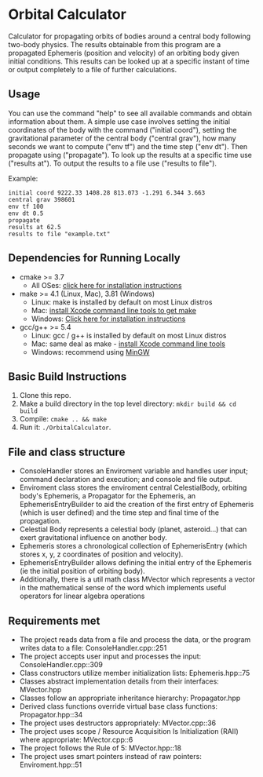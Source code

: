 # Orbital Calculator

Calculator for propagating orbits of bodies around a central body following two-body physics.
The results obtainable from this program are a propagated Ephemeris (position and velocity) of
an orbiting body given initial conditions. This results can be looked up at a specific instant of time
or output completely to a file of further calculations.

## Usage 
You can use the command "help" to see all available commands and obtain information about them.
A simple use case involves setting the initial coordinates of the body with the command ("initial coord"),
setting the gravitational parameter of the central body ("central grav"), how many seconds we want to compute
("env tf") and the time step ("env dt"). Then propagate using ("propagate"). 
To look up the results at a specific time use ("results at"). To output the results to a file use ("results to file").

Example:
```
initial coord 9222.33 1408.28 813.073 -1.291 6.344 3.663
central grav 398601
env tf 100
env dt 0.5
propagate
results at 62.5
results to file "example.txt"
```

## Dependencies for Running Locally
* cmake >= 3.7
  * All OSes: [click here for installation instructions](https://cmake.org/install/)
* make >= 4.1 (Linux, Mac), 3.81 (Windows)
  * Linux: make is installed by default on most Linux distros
  * Mac: [install Xcode command line tools to get make](https://developer.apple.com/xcode/features/)
  * Windows: [Click here for installation instructions](http://gnuwin32.sourceforge.net/packages/make.htm)
* gcc/g++ >= 5.4
  * Linux: gcc / g++ is installed by default on most Linux distros
  * Mac: same deal as make - [install Xcode command line tools](https://developer.apple.com/xcode/features/)
  * Windows: recommend using [MinGW](http://www.mingw.org/)

## Basic Build Instructions

1. Clone this repo.
2. Make a build directory in the top level directory: `mkdir build && cd build`
3. Compile: `cmake .. && make`
4. Run it: `./OrbitalCalculator`.

## File and class structure
* ConsoleHandler stores an Enviroment variable and handles user input; command declaration and execution; 
and console and file output. 
* Enviroment class stores the enviroment central CelestialBody, orbiting body's 
Ephemeris, a Propagator for the Ephemeris, an EphemerisEntryBuilder to aid the creation of the first entry 
of Ephemeris (which is user defined) and the time step and final time of the propagation.
* Celestial Body represents a celestial body (planet, asteroid...) that can exert gravitational influence on another body.
* Ephemeris stores a chronological collection of EphemerisEntry (which stores x, y, z coordinates of position and velocity). 
* EphemerisEntryBuilder allows defining the initial entry of the Ephemeris (ie the initial position of orbiting body).
* Additionally, there is a util math class MVector which represents a vector in  the mathematical sense of the word which 
implements useful operators for linear algebra operations

## Requirements met
* The project reads data from a file and process the data, or the program writes data to a file: ConsoleHandler.cpp::251
* The project accepts user input and processes the input: ConsoleHandler.cpp::309
* Class constructors utilize member initialization lists: Ephemeris.hpp::75
* Classes abstract implementation details from their interfaces: MVector.hpp
* Classes follow an appropriate inheritance hierarchy: Propagator.hpp
* Derived class functions override virtual base class functions: Propagator.hpp::34
* The project uses destructors appropriately: MVector.cpp::36
* The project uses scope / Resource Acquisition Is Initialization (RAII) where appropriate: MVector.cpp::6
* The project follows the Rule of 5: MVector.hpp::18
* The project uses smart pointers instead of raw pointers: Enviroment.hpp::51